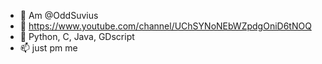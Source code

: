 - 👋 Am @OddSuvius
- 🔗 https://www.youtube.com/channel/UChSYNoNEbWZpdgOniD6tNOQ
- 🌱 Python, C, Java, GDscript 
- 📫 just pm me
